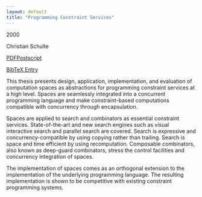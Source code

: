 ```yaml
---
layout: default
title: "Programming Constraint Services"
---
```



2000


Christian Schulte



[PDF](http://www.ps.uni-sb.de/PapersOz/ProgrammingSysLab/ProgrammingConstraintServices.pdf)[Postscript](http://www.ps.uni-sb.de/PapersOz/ProgrammingSysLab/ProgrammingConstraintServices.ps.gz)

[BibTeX Entry](http://www.ps.uni-sb.de/PapersOz/abstracts/ProgrammingConstraintServices.bib)



  This thesis presents design, application, implementation, and
  evaluation of computation spaces as abstractions for
  programming constraint services at a high level.  Spaces are
  seamlessly integrated into a concurrent programming language
  and make constraint-based computations compatible with
  concurrency through encapsulation.




  Spaces are applied to search and combinators as essential
  constraint services. State-of-the-art and new search engines
  such as visual interactive search and parallel search are
  covered.  Search is expressive and concurrency-compatible by
  using copying rather than trailing. Search is space and time
  efficient by using recomputation.  Composable combinators, also
  known as deep-guard combinators, stress the control facilities
  and concurrency integration of spaces.




  The implementation of spaces comes as an orthogonal extension
  to the implementation of the underlying programming language.
  The resulting implementation is shown to be competitive with
  existing constraint programming systems.





